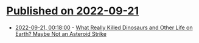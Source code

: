 # [Published on 2022-09-21](index.md)

* [2022-09-21, 00:18:00](https://soylentnews.org/article.pl?sid=22/09/19/2137226&from=rss) - [What Really Killed Dinosaurs and Other Life on Earth? Maybe Not an Asteroid Strike](https://soylentnews.org/article.pl?sid=22/09/19/2137226&from=rss)
